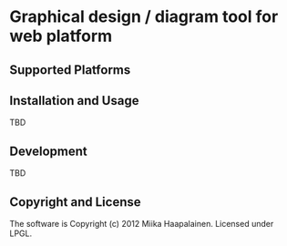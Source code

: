 # Graphical design / diagram tool for web platform


## Supported Platforms


## Installation and Usage

TBD

## Development

TBD

## Copyright and License

The software is Copyright (c) 2012 Miika Haapalainen. Licensed under LPGL.
